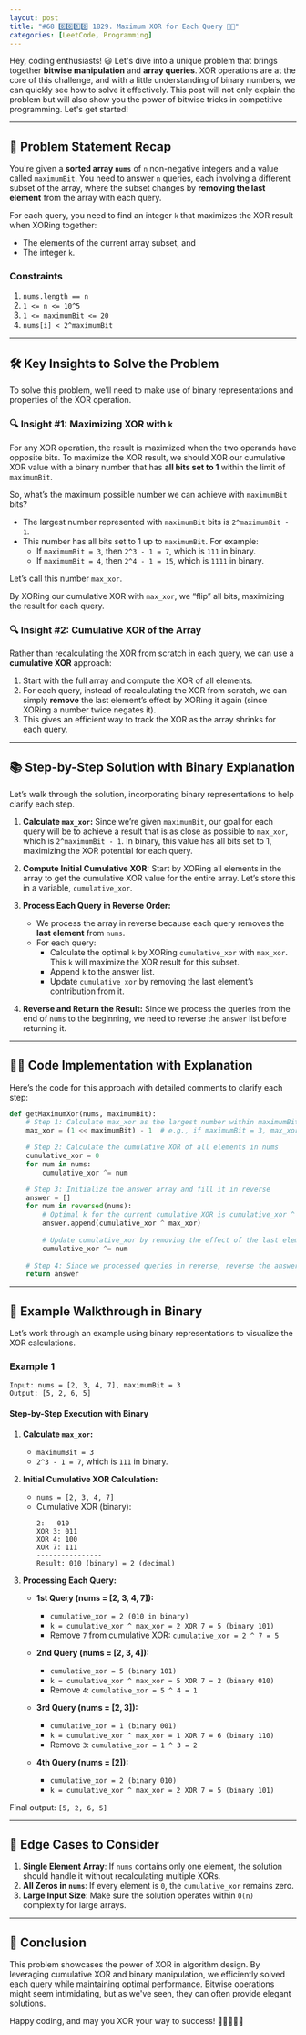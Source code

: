 ```yaml
---
layout: post  
title: "#68 0️⃣0️⃣1️⃣0️⃣ 1829. Maximum XOR for Each Query 🧠🚀"  
categories: [LeetCode, Programming]  
---
```


Hey, coding enthusiasts! 😃 Let's dive into a unique problem that brings together **bitwise manipulation** and **array queries**. XOR operations are at the core of this challenge, and with a little understanding of binary numbers, we can quickly see how to solve it effectively. This post will not only explain the problem but will also show you the power of bitwise tricks in competitive programming. Let's get started!

---

## 📝 Problem Statement Recap

You're given a **sorted array `nums`** of `n` non-negative integers and a value called `maximumBit`. You need to answer `n` queries, each involving a different subset of the array, where the subset changes by **removing the last element** from the array with each query.

For each query, you need to find an integer `k` that maximizes the XOR result when XORing together:
- The elements of the current array subset, and
- The integer `k`.

### Constraints

1. `nums.length == n`
2. `1 <= n <= 10^5`
3. `1 <= maximumBit <= 20`
4. `nums[i] < 2^maximumBit`

---

## 🛠 Key Insights to Solve the Problem

To solve this problem, we’ll need to make use of binary representations and properties of the XOR operation.

### 🔍 Insight #1: Maximizing XOR with `k`

For any XOR operation, the result is maximized when the two operands have opposite bits. To maximize the XOR result, we should XOR our cumulative XOR value with a binary number that has **all bits set to 1** within the limit of `maximumBit`.

So, what’s the maximum possible number we can achieve with `maximumBit` bits?

- The largest number represented with `maximumBit` bits is `2^maximumBit - 1`.
- This number has all bits set to 1 up to `maximumBit`. For example:
  - If `maximumBit = 3`, then `2^3 - 1 = 7`, which is `111` in binary.
  - If `maximumBit = 4`, then `2^4 - 1 = 15`, which is `1111` in binary.

Let’s call this number `max_xor`.

By XORing our cumulative XOR with `max_xor`, we “flip” all bits, maximizing the result for each query.

### 🔍 Insight #2: Cumulative XOR of the Array

Rather than recalculating the XOR from scratch in each query, we can use a **cumulative XOR** approach:
1. Start with the full array and compute the XOR of all elements.
2. For each query, instead of recalculating the XOR from scratch, we can simply **remove** the last element’s effect by XORing it again (since XORing a number twice negates it).
3. This gives an efficient way to track the XOR as the array shrinks for each query.

---

## 📚 Step-by-Step Solution with Binary Explanation

Let’s walk through the solution, incorporating binary representations to help clarify each step.

1. **Calculate `max_xor`:** Since we’re given `maximumBit`, our goal for each query will be to achieve a result that is as close as possible to `max_xor`, which is `2^maximumBit - 1`. In binary, this value has all bits set to 1, maximizing the XOR potential for each query.

2. **Compute Initial Cumulative XOR:** Start by XORing all elements in the array to get the cumulative XOR value for the entire array. Let’s store this in a variable, `cumulative_xor`.

3. **Process Each Query in Reverse Order:**
   - We process the array in reverse because each query removes the **last element** from `nums`.
   - For each query:
     - Calculate the optimal `k` by XORing `cumulative_xor` with `max_xor`. This `k` will maximize the XOR result for this subset.
     - Append `k` to the answer list.
     - Update `cumulative_xor` by removing the last element’s contribution from it.

4. **Reverse and Return the Result:** Since we process the queries from the end of `nums` to the beginning, we need to reverse the `answer` list before returning it.

---

## 🧑‍💻 Code Implementation with Explanation

Here’s the code for this approach with detailed comments to clarify each step:

```python
def getMaximumXor(nums, maximumBit):
    # Step 1: Calculate max_xor as the largest number within maximumBit bits
    max_xor = (1 << maximumBit) - 1  # e.g., if maximumBit = 3, max_xor = 7 (binary 111)

    # Step 2: Calculate the cumulative XOR of all elements in nums
    cumulative_xor = 0
    for num in nums:
        cumulative_xor ^= num

    # Step 3: Initialize the answer array and fill it in reverse
    answer = []
    for num in reversed(nums):
        # Optimal k for the current cumulative XOR is cumulative_xor ^ max_xor
        answer.append(cumulative_xor ^ max_xor)
        
        # Update cumulative_xor by removing the effect of the last element in reversed order
        cumulative_xor ^= num
    
    # Step 4: Since we processed queries in reverse, reverse the answer array to correct order
    return answer
```

---

## 🔢 Example Walkthrough in Binary

Let’s work through an example using binary representations to visualize the XOR calculations.

### Example 1
```plaintext
Input: nums = [2, 3, 4, 7], maximumBit = 3
Output: [5, 2, 6, 5]
```

#### Step-by-Step Execution with Binary

1. **Calculate `max_xor`:**
   - `maximumBit = 3`
   - `2^3 - 1 = 7`, which is `111` in binary.

2. **Initial Cumulative XOR Calculation:**
   - `nums = [2, 3, 4, 7]`
   - Cumulative XOR (binary):
     ```
     2:   010
     XOR 3: 011
     XOR 4: 100
     XOR 7: 111
     ----------------
     Result: 010 (binary) = 2 (decimal)
     ```

3. **Processing Each Query:**

   - **1st Query (nums = [2, 3, 4, 7]):**
     - `cumulative_xor = 2 (010 in binary)`
     - `k = cumulative_xor ^ max_xor = 2 XOR 7 = 5 (binary 101)`
     - Remove `7` from cumulative XOR: `cumulative_xor = 2 ^ 7 = 5`

   - **2nd Query (nums = [2, 3, 4]):**
     - `cumulative_xor = 5 (binary 101)`
     - `k = cumulative_xor ^ max_xor = 5 XOR 7 = 2 (binary 010)`
     - Remove `4`: `cumulative_xor = 5 ^ 4 = 1`

   - **3rd Query (nums = [2, 3]):**
     - `cumulative_xor = 1 (binary 001)`
     - `k = cumulative_xor ^ max_xor = 1 XOR 7 = 6 (binary 110)`
     - Remove `3`: `cumulative_xor = 1 ^ 3 = 2`

   - **4th Query (nums = [2]):**
     - `cumulative_xor = 2 (binary 010)`
     - `k = cumulative_xor ^ max_xor = 2 XOR 7 = 5 (binary 101)`

Final output: `[5, 2, 6, 5]`

---

## 🧪 Edge Cases to Consider

1. **Single Element Array**: If `nums` contains only one element, the solution should handle it without recalculating multiple XORs.
2. **All Zeros in `nums`**: If every element is `0`, the `cumulative_xor` remains zero.
3. **Large Input Size**: Make sure the solution operates within `O(n)` complexity for large arrays.

---

## 🎉 Conclusion

This problem showcases the power of XOR in algorithm design. By leveraging cumulative XOR and binary manipulation, we efficiently solved each query while maintaining optimal performance. Bitwise operations might seem intimidating, but as we've seen, they can often provide elegant solutions.

Happy coding, and may you XOR your way to success! 🎉👩‍💻👨‍💻
